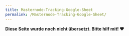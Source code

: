 ```yaml
---
title: Masternode-Tracking-Google-Sheet
permalink: /Masternode-Tracking-Google-Sheet/
---
```


**Diese Seite wurde noch nicht übersetzt. Bitte hilf mit! ❤**
